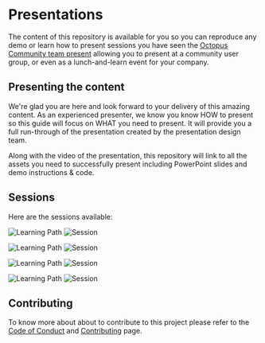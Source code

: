 # Presentations

The content of this repository is available for you so you can reproduce any demo or learn how to present sessions you have seen the [Octopus Community team present](https://github.com/OctopusDeployCommunity/Community-Team) allowing you to present at a community user group, or even as a lunch-and-learn event for your company.

## Presenting the content

We're glad you are here and look forward to your delivery of this amazing content. As an experienced presenter, we know you know HOW to present so this guide will focus on WHAT you need to present. It will provide you a full run-through of the presentation created by the presentation design team.

Along with the video of the presentation, this repository will link to all the assets you need to successfully present including PowerPoint slides and demo instructions & code.

## Sessions

Here are the sessions available: 

![Learning Path](https://img.shields.io/badge/Community%20Presentations-Generic-fe5e00?logo=octopus%20deploy) ![Session](https://img.shields.io/badge/🗣️Sessions-?-31c754)


![Learning Path](https://img.shields.io/badge/Community%20Presentations-Azure-fe5e00?logo=octopus%20deploy) ![Session](https://img.shields.io/badge/🗣️Sessions-?-31c754)

![Learning Path](https://img.shields.io/badge/Community%20Presentations-AWS-fe5e00?logo=octopus%20deploy) ![Session](https://img.shields.io/badge/🗣️Sessions-?-31c754)

![Learning Path](https://img.shields.io/badge/Community%20Presentations-Beginner-fe5e00?logo=octopus%20deploy) ![Session](https://img.shields.io/badge/🗣️Sessions-?-31c754)



## Contributing

To know more about about to contribute to this project please refer to the [Code of Conduct](CODE_OF_CONDUCT.md) and [Contributing](CONTRIBUTING.md) page.

